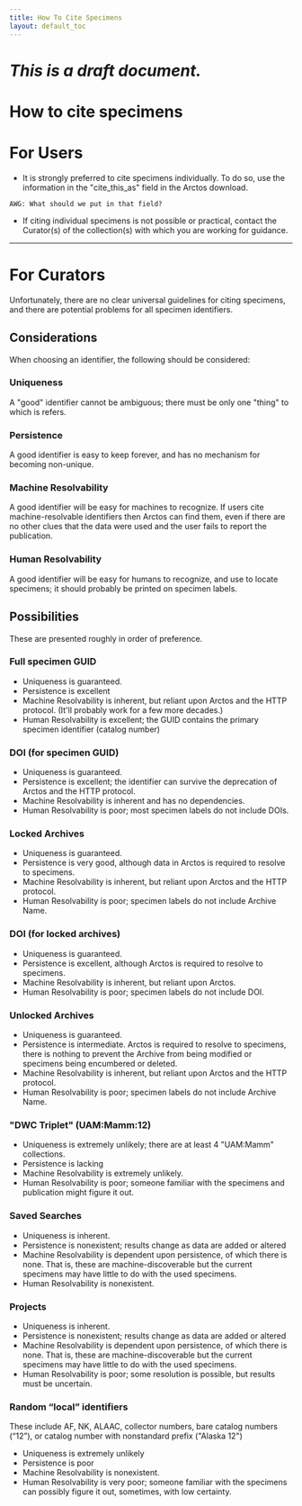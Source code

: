 ```yaml
---
title: How To Cite Specimens
layout: default_toc
---
```



# *This is a draft document.*




# How to cite specimens



# For Users

* It is strongly preferred to cite specimens individually. To do so, use the information in the "cite_this_as" field in the Arctos download.

```
AWG: What should we put in that field?
```
* If citing individual specimens is not possible or practical, contact the Curator(s) of the collection(s) with which you are working for 
guidance. 

--- 
# For Curators

Unfortunately, there are no clear universal guidelines for citing specimens, and there are potential problems for all specimen identifiers. 

## Considerations 

When choosing an identifier, the following should be considered:

### Uniqueness

A "good" identifier cannot be ambiguous; there must be only one "thing" to which is refers.

### Persistence

A good identifier is easy to keep forever, and has no mechanism for becoming non-unique.

### Machine Resolvability

A good identifier will be easy for machines to recognize. If users cite machine-resolvable 
identifiers then Arctos can find them, even if there are no other clues that the data were used and the user fails to report the publication. 

### Human Resolvability

A good identifier will be easy for humans to recognize, and use to locate specimens; it should probably be printed on specimen labels.


## Possibilities

These are presented roughly in order of preference.

### Full specimen GUID

* Uniqueness is guaranteed.
* Persistence is excellent
* Machine Resolvability is inherent, but reliant upon Arctos and the HTTP protocol. (It'll probably work for a few more decades.)
* Human Resolvability is excellent; the GUID contains the primary specimen identifier (catalog number)


### DOI (for specimen GUID)


* Uniqueness is guaranteed.
* Persistence is excellent; the identifier can survive the deprecation of Arctos and the HTTP protocol.
* Machine Resolvability is inherent and has no dependencies.
* Human Resolvability is poor; most specimen labels do not include DOIs.

### Locked Archives

* Uniqueness is guaranteed.
* Persistence is very good, although data in Arctos is required to resolve to specimens.
* Machine Resolvability is inherent, but reliant upon Arctos and the HTTP protocol. 
* Human Resolvability is poor; specimen labels do not include Archive Name.

### DOI (for locked archives)

* Uniqueness is guaranteed.
* Persistence is excellent, although Arctos is required to resolve to specimens.
* Machine Resolvability is inherent, but reliant upon Arctos. 
* Human Resolvability is poor; specimen labels do not include DOI.


### Unlocked Archives

* Uniqueness is guaranteed.
* Persistence is intermediate. Arctos is required to resolve to specimens, there is nothing to prevent the Archive from being modified
or specimens being encumbered or deleted.
* Machine Resolvability is inherent, but reliant upon Arctos and the HTTP protocol. 
* Human Resolvability is poor; specimen labels do not include Archive Name.

### "DWC Triplet" (UAM:Mamm:12)


* Uniqueness is extremely unlikely; there are at least 4 "UAM:Mamm" collections.
* Persistence is lacking
* Machine Resolvability is extremely unlikely.
* Human Resolvability is poor; someone familiar with the specimens and publication might figure it out.


### Saved Searches

* Uniqueness is inherent.
* Persistence is nonexistent; results change as data are added or altered
* Machine Resolvability is dependent upon persistence, of which there is none. That is, these are machine-discoverable but the 
current specimens may have little to do with the used specimens. 
* Human Resolvability is nonexistent.

### Projects

* Uniqueness is inherent.
* Persistence is nonexistent; results change as data are added or altered
* Machine Resolvability is dependent upon persistence, of which there is none. That is, these are machine-discoverable but the 
current specimens may have little to do with the used specimens. 
* Human Resolvability is poor; some resolution is possible, but results must be uncertain.


### Random “local” identifiers

These include AF, NK, ALAAC, collector numbers, bare catalog numbers (“12”), or catalog number with nonstandard prefix ("Alaska 12")
 
 
* Uniqueness is extremely unlikely
* Persistence is poor
* Machine Resolvability is nonexistent. 
* Human Resolvability is very poor; someone familiar with the specimens can possibly figure it out, sometimes, with low certainty.